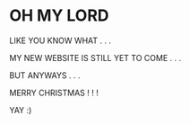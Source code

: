 # OH MY LORD

LIKE YOU KNOW WHAT . . .

MY NEW WEBSITE IS STILL YET TO COME . . .

BUT ANYWAYS . . .

MERRY CHRISTMAS ! ! !

YAY :)

<i class="fa-solid fa-aperture"></i>
